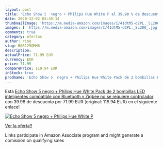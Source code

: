 ```yaml
---
layout: post
title: 'Echo Show 5  negro + Philips Hue White P al 39.98 % de descuento'
date: 2020-12-02 08:40:14
thumbnailImage: 'https://m.media-amazon.com/images/I/41dtM5-d2PL._SL200_.jpg'
images: [ 'https://m.media-amazon.com/images/I/41dtM5-d2PL._SL200_.jpg' ]
comments: true
category: ofertas
author: ring
slug: B08125QMM6
description:
actualPrice: 71.99 EUR
currency: EUR
price: 71.99
comparePrice: 119.94 EUR
inStock: true
prodname: 'Echo Show 5  negro + Philips Hue White Pack de 2 bombillas LED inteligentes  compatible con Bluetooth y Zigbee  no se requiere controlador'
---
```


Está [Echo Show 5  negro + Philips Hue White Pack de 2 bombillas LED inteligentes  compatible con Bluetooth y Zigbee  no se requiere controlador](https://www.amazon.es/dp/B08125QMM6/?tag=tolees-21) con 39.98 de descuento por 71.99 EUR (original: 119.94 EUR) en el siguiente enlace!

[![Echo Show 5  negro + Philips Hue White P](https://m.media-amazon.com/images/I/41dtM5-d2PL._SL200_.jpg)](https://www.amazon.es/dp/B08125QMM6/?tag=tolees-21)

[Ver la oferta!!](https://www.amazon.es/dp/B08125QMM6/?tag=tolees-21)

Links participate in Amazon Associate program and might generate a comission on qualifying sales


